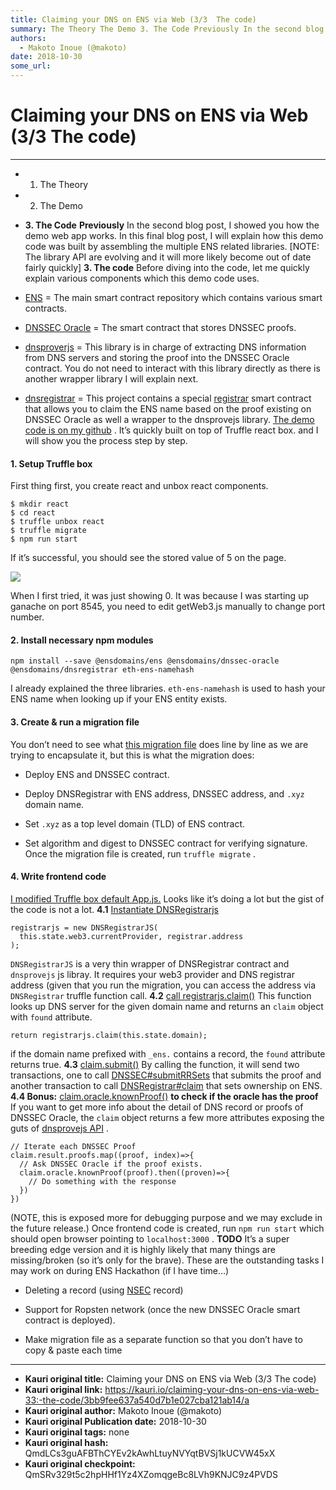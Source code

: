 ```yaml
---
title: Claiming your DNS on ENS via Web (3/3  The code)
summary: The Theory The Demo 3. The Code Previously In the second blog post, I showed you how the demo web app works. In this final blog post, I will explain how this demo code was built by assembling the multiple ENS related libraries. NOTE- The library API are evolving and it will more likely become out of date fairly quickly 3. The code Before diving into the code, let me quickly explain various components which this demo code uses. ENS = The main smart contract repository which contains various smart
authors:
  - Makoto Inoue (@makoto)
date: 2018-10-30
some_url: 
---
```


# Claiming your DNS on ENS via Web (3/3  The code)



----




 * 1. The Theory

 * 2. The Demo

 *  **3. The Code** 
 **Previously** 
In the second blog post, I showed you how the demo web app works. In this final blog post, I will explain how this demo code was built by assembling the multiple ENS related libraries.
[NOTE: The library API are evolving and it will more likely become out of date fairly quickly]
 **3. The code** 
Before diving into the code, let me quickly explain various components which this demo code uses.



 *  [ENS](https://github.com/ensdomains/ens) = The main smart contract repository which contains various smart contracts.

 *  [DNSSEC Oracle](https://github.com/ensdomains/dnssec-oracle/blob/master/contracts/DNSSEC.sol) = The smart contract that stores DNSSEC proofs.

 *  [dnsproverjs](https://github.com/ensdomains/dnsprovejs) = This library is in charge of extracting DNS information from DNS servers and storing the proof into the DNSSEC Oracle contract. You do not need to interact with this library directly as there is another wrapper library I will explain next.

 *  [dnsregistrar](https://github.com/ensdomains/dnsregistrar) = This project contains a special [registrar](https://docs.ens.domains/en/latest/implementers.html#writing-a-registrar) smart contract that allows you to claim the ENS name based on the proof existing on DNSSEC Oracle as well a wrapper to the dnsprovejs library.
 [The demo code is on my github](https://github.com/makoto/dnssec-ens-example) . It’s quickly built on top of Truffle react box. and I will show you the process step by step.

#### 1. Setup Truffle box
First thing first, you create react and unbox react components.

```
$ mkdir react
$ cd react
$ truffle unbox react
$ truffle migrate
$ npm run start
```


If it’s successful, you should see the stored value of 5 on the page.

![](https://cdn-images-1.medium.com/max/1600/1*LtWy8_7alSb_Lq9yuhkskA.png)

When I first tried, it was just showing 0. It was because I was starting up ganache on port 8545, you need to edit getWeb3.js manually to change port number.

#### 2. Install necessary npm modules

```
npm install --save @ensdomains/ens @ensdomains/dnssec-oracle @ensdomains/dnsregistrar eth-ens-namehash
```


I already explained the three libraries. `eth-ens-namehash` is used to hash your ENS name when looking up if your ENS entity exists.

#### 3. Create & run a migration file
You don’t need to see what [this migration file](https://github.com/makoto/dnssec-ens-example/blob/dnssec/migrations/2_deploy_contracts.js) does line by line as we are trying to encapsulate it, but this is what the migration does:



 * Deploy ENS and DNSSEC contract.

 * Deploy DNSRegistrar with ENS address, DNSSEC address, and `.xyz` domain name.

 * Set `.xyz` as a top level domain (TLD) of ENS contract.

 * Set algorithm and digest to DNSSEC contract for verifying signature.
Once the migration file is created, run `truffle migrate` .

#### 4. Write frontend code
 [I modified Truffle box default App.js.](https://github.com/makoto/dnssec-ens-example/compare/dnssec?expand=1#diff-14b1e33d5bf5649597cdc0e4f684dadd) Looks like it’s doing a lot but the gist of the code is not a lot.
 **4.1**  [Instantiate DNSRegistrarjs](https://github.com/makoto/dnssec-ens-example/compare/dnssec?expand=1#diff-14b1e33d5bf5649597cdc0e4f684daddR99) 

```
registrarjs = new DNSRegistrarJS(
  this.state.web3.currentProvider, registrar.address
);
```


 `DNSRegistrarJS` is a very thin wrapper of DNSRegistrar contract and `dnsprovejs` js libray. It requires your web3 provider and DNS registrar address (given that you run the migration, you can access the address via `DNSRegistrar` truffle function call.
 **4.2**  [call registrarjs.claim()](https://github.com/makoto/dnssec-ens-example/compare/dnssec?expand=1#diff-14b1e33d5bf5649597cdc0e4f684daddR106) 
This function looks up DNS server for the given domain name and returns an `claim` object with `found` attribute.

```
return registrarjs.claim(this.state.domain);
```


if the domain name prefixed with `_ens.` contains a record, the `found` attribute returns true.
 **4.3**  [claim.submit()](https://github.com/makoto/dnssec-ens-example/compare/dnssec?expand=1#diff-14b1e33d5bf5649597cdc0e4f684daddR69) 
By calling the function, it will send two transactions, one to call [DNSSEC#submitRRSets](https://github.com/ensdomains/dnssec-oracle/blob/master/contracts/DNSSEC.sol) that submits the proof and another transaction to call [DNSRegistrar#claim](https://github.com/ensdomains/dnsregistrar/blob/master/contracts/dnsregistrar.sol#L44) that sets ownership on ENS.
 **4.4 Bonus:**  [claim.oracle.knownProof()](https://github.com/makoto/dnssec-ens-example/compare/dnssec?expand=1#diff-14b1e33d5bf5649597cdc0e4f684daddR120)  **to check if the oracle has the proof** 
If you want to get more info about the detail of DNS record or proofs of DNSSEC Oracle, the `claim` object returns a few more attributes exposing the guts of [dnsprovejs API](https://github.com/ensdomains/dnsprovejs#api) .

```
// Iterate each DNSSEC Proof
claim.result.proofs.map((proof, index)=>{
  // Ask DNSSEC Oracle if the proof exists.
  claim.oracle.knownProof(proof).then((proven)=>{
    // Do something with the response
  })
})
```


(NOTE, this is exposed more for debugging purpose and we may exclude in the future release.)
Once frontend code is created, run `npm run start` which should open browser pointing to `localhost:3000` .
 **TODO** 
It’s a super breeding edge version and it is highly likely that many things are missing/broken (so it’s only for the brave). These are the outstanding tasks I may work on during ENS Hackathon (if I have time…)



 * Deleting a record (using [NSEC](https://simpledns.com/help/nsec-records) record)

 * Support for Ropsten network (once the new DNSSEC Oracle smart contract is deployed).

 * Make migration file as a separate function so that you don’t have to copy & paste each time



---

- **Kauri original title:** Claiming your DNS on ENS via Web (3/3  The code)
- **Kauri original link:** https://kauri.io/claiming-your-dns-on-ens-via-web-33:-the-code/3bb9fee637a540d7b1e027cba121ab14/a
- **Kauri original author:** Makoto Inoue (@makoto)
- **Kauri original Publication date:** 2018-10-30
- **Kauri original tags:** none
- **Kauri original hash:** QmdLCs3guAFBThCYEv2kAwhLtuyNVYqtBVSj1kUCVW45xX
- **Kauri original checkpoint:** QmSRv329t5c2hpHHf1Yz4XZomqgeBc8LVh9KNJC9z4PVDS



